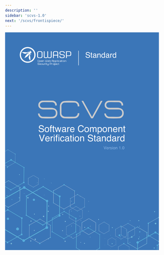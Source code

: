 ```yaml
---
description: ''
sidebar: 'scvs-1.0'
next: '/scvs/frontispiece/'
---
```


![Cover](./images/cover.jpg)

<div style="page-break-after: always; visibility: hidden">
\newpage
</div>
